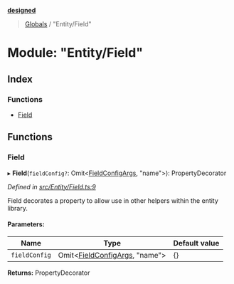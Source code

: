 **[designed](tsdoc/README.md)**

> [Globals](tsdoc/globals.md) / "Entity/Field"

# Module: "Entity/Field"

## Index

### Functions

* [Field](tsdoc/modules/_entity_field_.md#field)

## Functions

### Field

▸ **Field**(`fieldConfig?`: Omit\<[FieldConfigArgs](tsdoc/interfaces/_entity_fieldconfig_.fieldconfigargs.md), \"name\">): PropertyDecorator

*Defined in [src/Entity/Field.ts:9](https://github.com/jamesapple/ts-designed/blob/be057cd/src/Entity/Field.ts#L9)*

Field decorates a property to allow use in other helpers within the
entity library.

#### Parameters:

Name | Type | Default value |
------ | ------ | ------ |
`fieldConfig` | Omit\<[FieldConfigArgs](tsdoc/interfaces/_entity_fieldconfig_.fieldconfigargs.md), \"name\"> | {} |

**Returns:** PropertyDecorator
